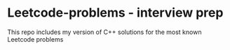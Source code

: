 # Leetcode-problems - interview prep
This repo includes my version of C++ solutions for the most known Leetcode problems
